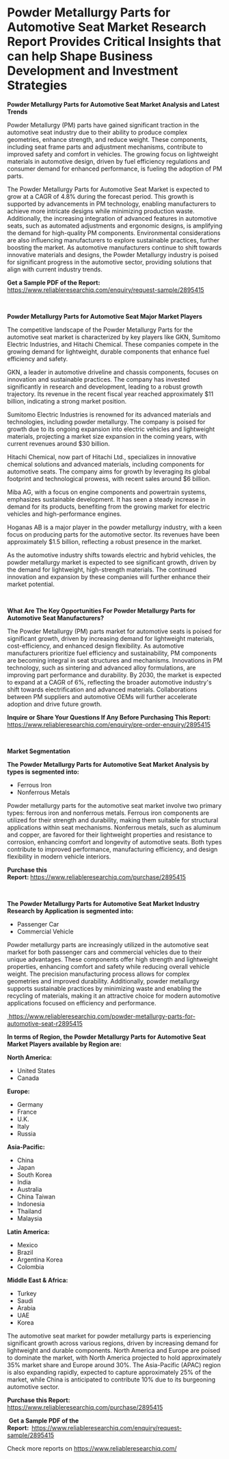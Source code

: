 <p><h1>Powder Metallurgy Parts for Automotive Seat Market Research Report Provides Critical Insights that can help Shape Business Development and Investment Strategies</h1></p><p><strong>Powder Metallurgy Parts for Automotive Seat Market Analysis and Latest Trends</strong></p>
<p><p>Powder Metallurgy (PM) parts have gained significant traction in the automotive seat industry due to their ability to produce complex geometries, enhance strength, and reduce weight. These components, including seat frame parts and adjustment mechanisms, contribute to improved safety and comfort in vehicles. The growing focus on lightweight materials in automotive design, driven by fuel efficiency regulations and consumer demand for enhanced performance, is fueling the adoption of PM parts.</p><p>The Powder Metallurgy Parts for Automotive Seat Market is expected to grow at a CAGR of 4.8% during the forecast period. This growth is supported by advancements in PM technology, enabling manufacturers to achieve more intricate designs while minimizing production waste. Additionally, the increasing integration of advanced features in automotive seats, such as automated adjustments and ergonomic designs, is amplifying the demand for high-quality PM components. Environmental considerations are also influencing manufacturers to explore sustainable practices, further boosting the market. As automotive manufacturers continue to shift towards innovative materials and designs, the Powder Metallurgy industry is poised for significant progress in the automotive sector, providing solutions that align with current industry trends.</p></p>
<p><strong>Get a Sample PDF of the Report:&nbsp;</strong> <a href="https://www.reliableresearchiq.com/enquiry/request-sample/2895415?utm_campaign=3026&utm_medium=2&utm_source=Github&utm_content=ia&utm_term=15032025&utm_id=powder-metallurgy-parts-for-automotive-seat">https://www.reliableresearchiq.com/enquiry/request-sample/2895415</a></p>
<p>&nbsp;</p>
<p><strong>Powder Metallurgy Parts for Automotive Seat Major Market Players</strong></p>
<p><p>The competitive landscape of the Powder Metallurgy Parts for the automotive seat market is characterized by key players like GKN, Sumitomo Electric Industries, and Hitachi Chemical. These companies compete in the growing demand for lightweight, durable components that enhance fuel efficiency and safety.</p><p>GKN, a leader in automotive driveline and chassis components, focuses on innovation and sustainable practices. The company has invested significantly in research and development, leading to a robust growth trajectory. Its revenue in the recent fiscal year reached approximately $11 billion, indicating a strong market position.</p><p>Sumitomo Electric Industries is renowned for its advanced materials and technologies, including powder metallurgy. The company is poised for growth due to its ongoing expansion into electric vehicles and lightweight materials, projecting a market size expansion in the coming years, with current revenues around $30 billion.</p><p>Hitachi Chemical, now part of Hitachi Ltd., specializes in innovative chemical solutions and advanced materials, including components for automotive seats. The company aims for growth by leveraging its global footprint and technological prowess, with recent sales around $6 billion.</p><p>Miba AG, with a focus on engine components and powertrain systems, emphasizes sustainable development. It has seen a steady increase in demand for its products, benefiting from the growing market for electric vehicles and high-performance engines.</p><p>Hoganas AB is a major player in the powder metallurgy industry, with a keen focus on producing parts for the automotive sector. Its revenues have been approximately $1.5 billion, reflecting a robust presence in the market.</p><p>As the automotive industry shifts towards electric and hybrid vehicles, the powder metallurgy market is expected to see significant growth, driven by the demand for lightweight, high-strength materials. The continued innovation and expansion by these companies will further enhance their market potential.</p></p>
<p>&nbsp;</p>
<p><strong>What Are The Key Opportunities For Powder Metallurgy Parts for Automotive Seat Manufacturers?</strong></p>
<p><p>The Powder Metallurgy (PM) parts market for automotive seats is poised for significant growth, driven by increasing demand for lightweight materials, cost-efficiency, and enhanced design flexibility. As automotive manufacturers prioritize fuel efficiency and sustainability, PM components are becoming integral in seat structures and mechanisms. Innovations in PM technology, such as sintering and advanced alloy formulations, are improving part performance and durability. By 2030, the market is expected to expand at a CAGR of 6%, reflecting the broader automotive industry's shift towards electrification and advanced materials. Collaborations between PM suppliers and automotive OEMs will further accelerate adoption and drive future growth.</p></p>
<p><strong>Inquire or Share Your Questions If Any Before Purchasing This Report:</strong> <a href="https://www.reliableresearchiq.com/enquiry/pre-order-enquiry/2895415?utm_campaign=3026&utm_medium=2&utm_source=Github&utm_content=ia&utm_term=15032025&utm_id=powder-metallurgy-parts-for-automotive-seat">https://www.reliableresearchiq.com/enquiry/pre-order-enquiry/2895415</a></p>
<p>&nbsp;</p>
<p><strong>Market Segmentation</strong></p>
<p><strong>The Powder Metallurgy Parts for Automotive Seat Market Analysis by types is segmented into:</strong></p>
<p><ul><li>Ferrous Iron</li><li>Nonferrous Metals</li></ul></p>
<p><p>Powder metallurgy parts for the automotive seat market involve two primary types: ferrous iron and nonferrous metals. Ferrous iron components are utilized for their strength and durability, making them suitable for structural applications within seat mechanisms. Nonferrous metals, such as aluminum and copper, are favored for their lightweight properties and resistance to corrosion, enhancing comfort and longevity of automotive seats. Both types contribute to improved performance, manufacturing efficiency, and design flexibility in modern vehicle interiors.</p></p>
<p><strong>Purchase this Report:&nbsp;</strong><a href="https://www.reliableresearchiq.com/purchase/2895415?utm_campaign=3026&utm_medium=2&utm_source=Github&utm_content=ia&utm_term=15032025&utm_id=powder-metallurgy-parts-for-automotive-seat">https://www.reliableresearchiq.com/purchase/2895415</a></p>
<p>&nbsp;</p>
<p><strong>The Powder Metallurgy Parts for Automotive Seat Market Industry Research by Application is segmented into:</strong></p>
<p><ul><li>Passenger Car</li><li>Commercial Vehicle</li></ul></p>
<p><p>Powder metallurgy parts are increasingly utilized in the automotive seat market for both passenger cars and commercial vehicles due to their unique advantages. These components offer high strength and lightweight properties, enhancing comfort and safety while reducing overall vehicle weight. The precision manufacturing process allows for complex geometries and improved durability. Additionally, powder metallurgy supports sustainable practices by minimizing waste and enabling the recycling of materials, making it an attractive choice for modern automotive applications focused on efficiency and performance.</p></p>
<p><a href="https://www.reliableresearchiq.com/powder-metallurgy-parts-for-automotive-seat-r2895415?utm_campaign=3026&utm_medium=2&utm_source=Github&utm_content=ia&utm_term=15032025&utm_id=powder-metallurgy-parts-for-automotive-seat">&nbsp;https://www.reliableresearchiq.com/powder-metallurgy-parts-for-automotive-seat-r2895415</a></p>
<p><strong>In terms of Region, the Powder Metallurgy Parts for Automotive Seat Market Players available by Region are:</strong></p>
<p>
    <p> <strong> North America: </strong>
        <ul>
            <li>United States</li>
            <li>Canada</li>
        </ul>
        </p> 
    <p> <strong> Europe: </strong>
        <ul>
            <li>Germany</li>
            <li>France</li>
            <li>U.K.</li>
            <li>Italy</li>
            <li>Russia</li>
        </ul>
        </p> 
    <p> <strong> Asia-Pacific: </strong>
        <ul>
            <li>China</li>
            <li>Japan</li>
            <li>South Korea</li>
            <li>India</li>
            <li>Australia</li>
            <li>China Taiwan</li>
            <li>Indonesia</li>
            <li>Thailand</li>
            <li>Malaysia</li>
        </ul>
        </p> 
    <p> <strong> Latin America: </strong>
        <ul>
            <li>Mexico</li>
            <li>Brazil</li>
            <li>Argentina Korea</li>
            <li>Colombia</li>
        </ul>
        </p> 
    <p> <strong> Middle East & Africa: </strong>
        <ul>
            <li>Turkey</li>
            <li>Saudi</li>
            <li>Arabia</li>
            <li>UAE</li>
            <li>Korea</li>
        </ul>
    </p>
    </p>
<p><p>The automotive seat market for powder metallurgy parts is experiencing significant growth across various regions, driven by increasing demand for lightweight and durable components. North America and Europe are poised to dominate the market, with North America projected to hold approximately 35% market share and Europe around 30%. The Asia-Pacific (APAC) region is also expanding rapidly, expected to capture approximately 25% of the market, while China is anticipated to contribute 10% due to its burgeoning automotive sector.</p></p>
<p><strong>Purchase this Report: </strong><a href="https://www.reliableresearchiq.com/purchase/2895415?utm_campaign=3026&utm_medium=2&utm_source=Github&utm_content=ia&utm_term=15032025&utm_id=powder-metallurgy-parts-for-automotive-seat">https://www.reliableresearchiq.com/purchase/2895415</a></p>
<p>&nbsp;<strong>Get a Sample PDF of the Report:&nbsp;&nbsp;</strong><a href="https://www.reliableresearchiq.com/enquiry/request-sample/2895415?utm_campaign=3026&utm_medium=2&utm_source=Github&utm_content=ia&utm_term=15032025&utm_id=powder-metallurgy-parts-for-automotive-seat">https://www.reliableresearchiq.com/enquiry/request-sample/2895415</a></p>
<p><strong></strong></p>
<p>Check more reports on <a href="https://www.reliableresearchiq.com/?utm_campaign=3026&utm_medium=2&utm_source=Github&utm_content=ia&utm_term=15032025&utm_id=powder-metallurgy-parts-for-automotive-seat">https://www.reliableresearchiq.com/</a></p>